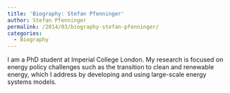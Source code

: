 ```yaml
---
title: 'Biography: Stefan Pfenninger'
author: Stefan Pfenninger
permalink: /2014/03/biography-stefan-pfenninger/
categories:
  - Biography
---
```

I am a PhD student at Imperial College London. My research is focused on energy policy challenges such as the transition to clean and renewable energy, which I address by developing and using large-scale energy systems models.
